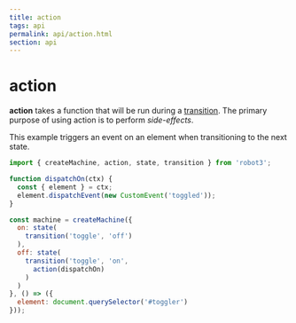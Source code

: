 ```yaml
---
title: action
tags: api
permalink: api/action.html
section: api
---
```


# action

__action__ takes a function that will be run during a [transition](/docs/transition/). The primary purpose of using action is to perform *side-effects*.

This example triggers an event on an element when transitioning to the next state.

```js
import { createMachine, action, state, transition } from 'robot3';

function dispatchOn(ctx) {
  const { element } = ctx;
  element.dispatchEvent(new CustomEvent('toggled'));
}

const machine = createMachine({
  on: state(
    transition('toggle', 'off')
  ),
  off: state(
    transition('toggle', 'on',
      action(dispatchOn)
    )
  )
}, () => ({
  element: document.querySelector('#toggler')
}));
```